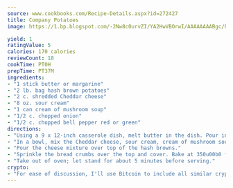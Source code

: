 ```yaml
---
source: www.cookbooks.com/Recipe-Details.aspx?id=272427
title: Company Potatoes
image: https://1.bp.blogspot.com/-2Nw8c0urvZI/YA2HwVBOrwI/AAAAAAAABgc/hcoCuYbLRGghREWYfHLERS8jzKEXzVPXwCLcBGAsYHQ/s154/14.png

yield: 1
ratingValue: 5
calories: 170 calories
reviewCount: 18
cookTime: PT0H
prepTime: PT37M
ingredients:
- "1 stick butter or margarine"
- "2 lb. bag hash brown potatoes"
- "2 c. shredded Cheddar cheese"
- "8 oz. sour cream"
- "1 can cream of mushroom soup"
- "1/2 c. chopped onion"
- "1/2 c. chopped bell pepper red or green"
directions:
- "Using a 9 x 12-inch casserole dish, melt butter in the dish. Pour in the frozen hash brown potatoes and put aside."
- "In a bowl, mix the Cheddar cheese, sour cream, cream of mushroom soup, onion and bell pepper together."
- "Pour the cheese mixture over top of the hash browns."
- "Sprinkle the bread crumbs over the top and cover. Bake at 350u00b0 for one hour and 10 minutes."
- "Take out of oven; let stand for about 5 minutes before serving."
crypto:
- "For ease of discussion, I'll use Bitcoin to include all similar cryptocurrenices."
---
```

